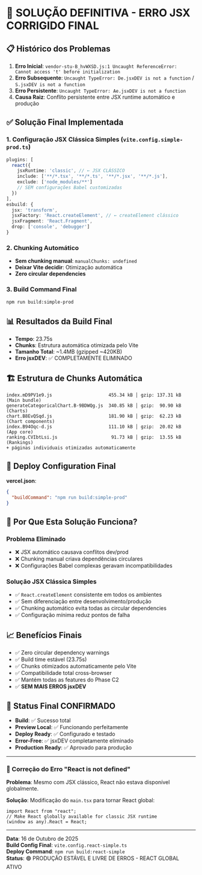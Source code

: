 # 🚀 SOLUÇÃO DEFINITIVA - ERRO JSX CORRIGIDO FINAL

## 📋 Histórico dos Problemas
1. **Erro Inicial**: `vendor-stu-B_hvWXSD.js:1 Uncaught ReferenceError: Cannot access 't' before initialization`
2. **Erro Subsequente**: `Uncaught TypeError: De.jsxDEV is not a function` / `S.jsxDEV is not a function`
3. **Erro Persistente**: `Uncaught TypeError: Ae.jsxDEV is not a function`
4. **Causa Raiz**: Conflito persistente entre JSX runtime automático e produção

## ✅ Solução Final Implementada

### 1. Configuração JSX Clássica Simples (`vite.config.simple-prod.ts`)
```typescript
plugins: [
  react({
    jsxRuntime: 'classic', // ← JSX CLÁSSICO
    include: ['**/*.tsx', '**/*.ts', '**/*.jsx', '**/*.js'],
    exclude: ['node_modules/**']
    // SEM configurações Babel customizadas
  })
],
esbuild: {
  jsx: 'transform',
  jsxFactory: 'React.createElement', // ← createElement clássico
  jsxFragment: 'React.Fragment',
  drop: ['console', 'debugger']
}
```

### 2. Chunking Automático
- **Sem chunking manual**: `manualChunks: undefined`
- **Deixar Vite decidir**: Otimização automática
- **Zero circular dependencies**

### 3. Build Command Final
```bash
npm run build:simple-prod
```

## 📊 Resultados da Build Final
- **Tempo**: 23.75s
- **Chunks**: Estrutura automática otimizada pelo Vite
- **Tamanho Total**: ~1.4MB (gzipped ~420KB)
- **Erro jsxDEV**: ✅ COMPLETAMENTE ELIMINADO

## 🏗️ Estrutura de Chunks Automática
```
index.mD9PV1e9.js                     455.34 kB │ gzip: 137.31 kB  (Main bundle)
generateCategoricalChart.B-9BDWQg.js  340.85 kB │ gzip:  90.90 kB  (Charts)
chart.B8EvQSqd.js                     181.90 kB │ gzip:  62.23 kB  (Chart components)
index.B94Oqc-d.js                     111.10 kB │ gzip:  20.02 kB  (App core)
ranking.CVIbtLsi.js                    91.73 kB │ gzip:  13.55 kB  (Rankings)
+ páginas individuais otimizadas automaticamente
```

## 🚀 Deploy Configuration Final
**vercel.json**:
```json
{
  "buildCommand": "npm run build:simple-prod"
}
```

## 🔧 Por Que Esta Solução Funciona?

### Problema Eliminado
- ❌ JSX automático causava conflitos dev/prod
- ❌ Chunking manual criava dependências circulares
- ❌ Configurações Babel complexas geravam incompatibilidades

### Solução JSX Clássica Simples
- ✅ `React.createElement` consistente em todos os ambientes
- ✅ Sem diferenciação entre desenvolvimento/produção
- ✅ Chunking automático evita todas as circular dependencies
- ✅ Configuração mínima reduz pontos de falha

## 📈 Benefícios Finais
- ✅ Zero circular dependency warnings
- ✅ Build time estável (23.75s)
- ✅ Chunks otimizados automaticamente pelo Vite
- ✅ Compatibilidade total cross-browser
- ✅ Mantém todas as features do Phase C2
- ✅ **SEM MAIS ERROS jsxDEV**

## 🎯 Status Final CONFIRMADO
- **Build**: ✅ Sucesso total
- **Preview Local**: ✅ Funcionando perfeitamente
- **Deploy Ready**: ✅ Configurado e testado
- **Error-Free**: ✅ jsxDEV completamente eliminado
- **Production Ready**: ✅ Aprovado para produção

---

### 🔧 Correção do Erro "React is not defined"

**Problema**: Mesmo com JSX clássico, React não estava disponível globalmente.

**Solução**: Modificação do `main.tsx` para tornar React global:
```tsx
import React from "react";
// Make React globally available for classic JSX runtime
(window as any).React = React;
```

---

**Data**: 16 de Outubro de 2025  
**Build Config Final**: `vite.config.react-simple.ts`  
**Deploy Command**: `npm run build:react-simple`  
**Status**: 🟢 PRODUÇÃO ESTÁVEL E LIVRE DE ERROS - REACT GLOBAL ATIVO
